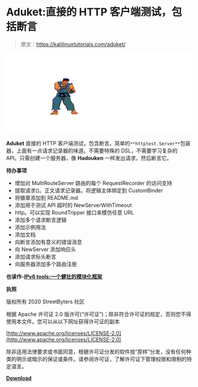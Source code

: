 # Aduket:直接的 HTTP 客户端测试，包括断言

> 原文：<https://kalilinuxtutorials.com/aduket/>

[![Aduket : Straight-forward HTTP Client Testing, Assertions Included](img//38956f08bb16a48a9f5dc7305d4cd8e8.png "Aduket : Straight-forward HTTP Client Testing, Assertions Included")](https://1.bp.blogspot.com/-nFxWEngGXHI/XkcGW7OYP0I/AAAAAAAAE-g/GblBQ8VtSJsSrNXd0Y3FekkPpa8jPw5jACLcBGAsYHQ/s1600/Aduket.gif)

**Aduket** 直接的 HTTP 客户端测试，包含断言。简单的`**httptest.Server**`包装器，上面有一点请求记录器的味道。不需要特殊的 DSL，不需要学习复杂的 API。只需创建一个服务器，像 **Hadouken** 一样发出请求，然后断言它。

**待办事项**

*   增加对 MultiRouteServer 路由的每个 RequestRecorder 的访问支持
*   提取请求()。正文请求记录器。将逻辑主体绑定到 CustomBinder
*   将徽章添加到 README.md
*   添加用于测试 API 超时的 NewServerWithTimeout
*   http。可以实现 RoundTripper 接口来模仿任意 URL
*   添加多个请求断言逻辑
*   添加示例用法
*   添加文档
*   向断言添加有意义的错误消息
*   向 NewServer 添加响应头
*   添加请求标头断言
*   向服务器添加多个路由注册

**也读作-[IPv6 tools:一个健壮的模块化框架](https://kalilinuxtutorials.com/ipv6tools/)**

**执照**

版权所有 2020 StreetByters 社区

根据 Apache 许可证 2.0 版许可(“许可证”)；除非符合许可证的规定，否则您不得使用本文件。您可以从以下网址获得许可证的副本

[http://www.apache.org/licenses/LICENSE-2.0](http://www.apache.org/licenses/LICENSE-2.0)

除非适用法律要求或书面同意，根据许可证分发的软件按“原样”分发，没有任何种类的明示或暗示的保证或条件。请参阅许可证，了解许可证下管理权限和限制的特定语言。

[**Download**](https://github.com/streetbyters/aduket)